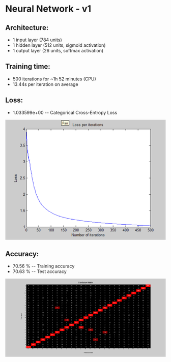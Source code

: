 # Neural Network - v1

## Architecture:

- 1 input layer (784 units)
- 1 hidden layer (512 units, sigmoid activation)
- 1 output layer (26 units, softmax activation)

## Training time: 

- 500 iterations for ~1h 52 minutes (CPU)
- 13.44s per iteration on average

## Loss:

- 1.033599e+00 -- Categorical Cross-Entropy Loss

![image](Visualizations/Loss_per_iterations.png)

## Accuracy:

- 70.56 % -- Training accuracy
- 70.63 % -- Test accuracy

![image](Visualizations/Confusion_Matrix.png)
